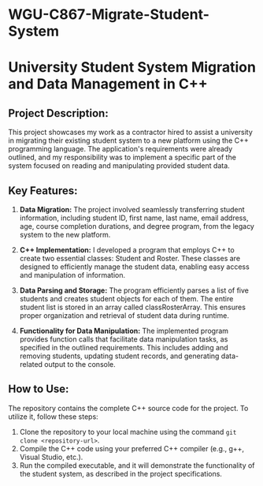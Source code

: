 # WGU-C867-Migrate-Student-System

# **University Student System Migration and Data Management in C++**

## **Project Description:**

This project showcases my work as a contractor hired to assist a university in migrating their existing student system to a new platform using the C++ programming language. The application's requirements were already outlined, and my responsibility was to implement a specific part of the system focused on reading and manipulating provided student data.

## **Key Features:**

1. **Data Migration:** The project involved seamlessly transferring student information, including student ID, first name, last name, email address, age, course completion durations, and degree program, from the legacy system to the new platform.

2. **C++ Implementation:** I developed a program that employs C++ to create two essential classes: Student and Roster. These classes are designed to efficiently manage the student data, enabling easy access and manipulation of information.

3. **Data Parsing and Storage:** The program efficiently parses a list of five students and creates student objects for each of them. The entire student list is stored in an array called classRosterArray. This ensures proper organization and retrieval of student data during runtime.

4. **Functionality for Data Manipulation:** The implemented program provides function calls that facilitate data manipulation tasks, as specified in the outlined requirements. This includes adding and removing students, updating student records, and generating data-related output to the console.

## **How to Use:**

The repository contains the complete C++ source code for the project. To utilize it, follow these steps:

1. Clone the repository to your local machine using the command `git clone <repository-url>`.
2. Compile the C++ code using your preferred C++ compiler (e.g., g++, Visual Studio, etc.).
3. Run the compiled executable, and it will demonstrate the functionality of the student system, as described in the project specifications.

